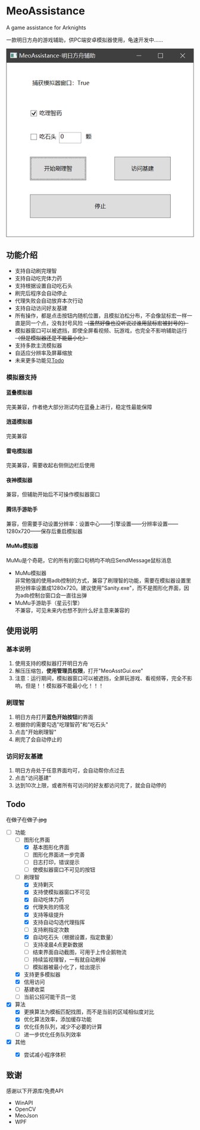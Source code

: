 # MeoAssistance

A game assistance for Arknights

一款明日方舟的游戏辅助，供PC端安卓模拟器使用，龟速开发中……

![截图](README/1.png)

## 功能介绍

- 支持自动刷完理智
- 支持自动吃完体力药
- 支持根据设置自动吃石头
- 刷完后程序会自动停止
- 代理失败会自动放弃本次行动
- 支持自动访问好友基建
- 所有操作，都是点击按钮内随机位置，且模拟泊松分布，不会像鼠标宏一样一直是同一个点，没有封号风险
~~（虽然好像也没听说过谁用鼠标宏被封号的）~~
- 模拟器窗口可以被遮挡，即使全屏看视频、玩游戏，也完全不影响辅助运行
~~（但是模拟器还是不能最小化）~~
- 支持多款主流模拟器
- 自适应分辨率及屏幕缩放
- 未来更多功能见[Todo](#Todo)

### 模拟器支持

#### 蓝叠模拟器

完美兼容，作者绝大部分测试均在蓝叠上进行，稳定性最能保障

#### 逍遥模拟器

完美兼容

#### 雷电模拟器

完美兼容，需要收起右侧侧边栏后使用

#### 夜神模拟器

兼容，但辅助开始后不可操作模拟器窗口

#### 腾讯手游助手

兼容，但需要手动设置分辨率：设置中心——引擎设置——分辨率设置——1280x720——保存后重启模拟器

#### MuMu模拟器

MuMu是个奇葩，它的所有的窗口句柄均不响应SendMessage鼠标消息

- MuMu模拟器  
非常勉强的使用adb控制的方式，兼容了刷理智的功能，需要在模拟器设置里把分辨率设置成1280x720。建议使用"Sanity.exe"，而不是图形化界面，因为adb控制台窗口会一直往出弹
- MuMu手游助手（星云引擎）  
不兼容，可见未来内也想不到什么好主意来兼容的

## 使用说明

### 基本说明

1. 使用支持的模拟器打开明日方舟
2. 解压压缩包，**使用管理员权限**，打开"MeoAsstGui.exe"
3. 注意：运行期间，模拟器窗口可以被遮挡，全屏玩游戏、看视频等，完全不影响，但是！！模拟器不能最小化！！！

### 刷理智

1. 明日方舟打开**蓝色开始按钮**的界面
1. 根据你的需要勾选"吃理智药"和"吃石头"
2. 点击"开始刷理智"
3. 刷完了会自动停止的

### 访问好友基建

1. 明日方舟处于任意界面均可，会自动帮你点过去
2. 点击"访问基建"
3. 达到10次上限，或者所有可访问的好友都访问完了，就会自动停的

## Todo

~~在做了在做了.jpg~~

- [ ] 功能
    - [ ] 图形化界面
        - [x] 基本图形化界面
        - [ ] 图形化界面进一步完善
        - [ ] 日志打印，错误提示
        - [ ] 使模拟器窗口不可见的按钮
    - [ ] 刷理智
        - [x] 支持剿灭
        - [x] 支持使模拟器窗口不可见
        - [x] 自动吃体力药
        - [x] 代理失败的情况
        - [x] 支持等级提升
        - [x] 支持自动勾选代理指挥
        - [ ] 支持刷指定次数
        - [x] 自动吃石头（根据设置，指定数量）
        - [ ] 支持凌晨4点更新数据
        - [ ] 结束界面自动截图，可用于上传企鹅物流
        - [ ] 持续监视理智，一有就自动刷掉
        - [ ] 模拟器被最小化了，给出提示
    - [x] 支持更多模拟器
    - [x] 信用访问
    - [ ] 基建收菜
    - [ ] 当前公招可能干员一览
- [x] 算法
    - [x] 更换算法为模板匹配找图，而不是当前的区域相似度对比
    - [x] 优化算法效率，添加缓存功能
    - [x] 优化任务队列，减少不必要的计算
    - [ ] 进一步优化任务队列效率
- [x] 其他
    - [x] 尝试减小程序体积


## 致谢

感谢以下开源库/免费API

- WinAPI
- OpenCV
- MeoJson
- WPF

